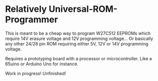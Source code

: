 # Relatively Universal-ROM-Programmer
 
This is meant to be a cheap way to program W27C512 EEPROMs which require 14V erasure voltage and 12V programming voltage... Or basically any other 24/28 pin ROM requiring either 5V, 12V or 14V programming voltage. 

Requires a prototyping board with a processor or microcontroller. Like a 65uino or Arduino Uno for instance. 

Work in progress! Unfinished!
